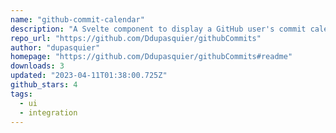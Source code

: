 ```yaml
---
name: "github-commit-calendar"
description: "A Svelte component to display a GitHub user's commit calendar"
repo_url: "https://github.com/Ddupasquier/githubCommits"
author: "dupasquier"
homepage: "https://github.com/Ddupasquier/githubCommits#readme"
downloads: 3
updated: "2023-04-11T01:38:00.725Z"
github_stars: 4
tags: 
  - ui
  - integration
---
```

